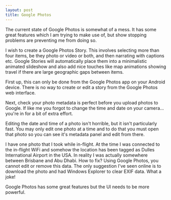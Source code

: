 ```yaml
---
layout: post
title: Google Photos
---
```


The current state of Google Photos is somewhat of a mess. It has some great features which I am trying to make use of, but show stopping problems are preventing me from doing so.

I wish to create a Google Photos Story. This involves selecting more than four items, be they photo or video or both, and then narrating with captions etc. Google Stories will automatically place them into a minimalistic animated slideshow and also add nice touches like map animations showing travel if there are large geographic gaps between items.

First up, this can only be done from the Google Photos app on your Android device. There is no way to create or edit a story from the Google Photos web interface.

Next, check your photo metadata is perfect before you upload photos to Google. If like me you forgot to change the time and date on your camera... you're in for a bit of extra effort. 

Editing the date and time of a photo isn't horrible, but it isn't particularly fast. You may only edit one photo at a time and to do that you must open that photo so you can see it's metadata panel and edit from there.

I have one photo that I took while in-flight. At the time I was connected to the in-flight WiFi and somehow the location has been tagged as Dulles International Airport in the USA. In reality I was actually somewhere between Brisbane and Abu Dhabi. How to fix? Using Google Photos, you cannot edit or remove this data. The only suggestion I've seen online is to download the photo and had Windows Explorer to clear EXIF data. What a joke!

Google Photos has some great features but the UI needs to be more powerful.